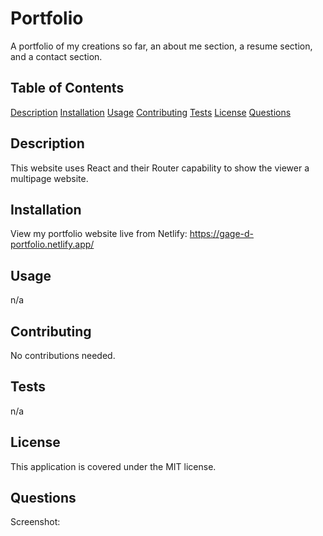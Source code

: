 # Portfolio
A portfolio of my creations so far, an about me section, a resume section, and a contact section.

## Table of Contents
[Description](#description)
[Installation](#installation)
[Usage](#usage)
[Contributing](#contributing)
[Tests](#tests)
[License](#license)
[Questions](#questions)

## Description
This website uses React and their Router capability to show the viewer a multipage website.

## Installation
View my portfolio website live from Netlify: https://gage-d-portfolio.netlify.app/

## Usage
n/a

## Contributing
No contributions needed.

## Tests
n/a

## License
This application is covered under the MIT license.

## Questions
Screenshot: 
